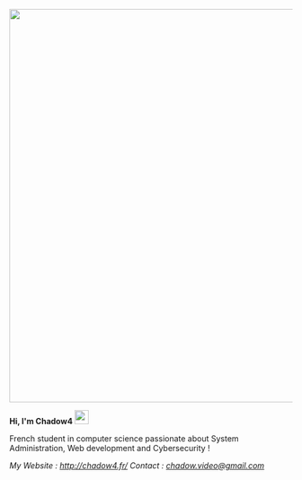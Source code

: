 <p align="center">
  <img width="700px" src="http://chadow4.fr/Efect.png">
</p>

**Hi, I'm Chadow4** <img  width="25px" src="https://camo.githubusercontent.com/e8e7b06ecf583bc040eb60e44eb5b8e0ecc5421320a92929ce21522dbc34c891/68747470733a2f2f6d656469612e67697068792e636f6d2f6d656469612f6876524a434c467a6361737252346961377a2f67697068792e676966">

French student in computer science passionate about System Administration, Web development and Cybersecurity ! 

*My Website : http://chadow4.fr/*
*Contact : chadow.video@gmail.com*
